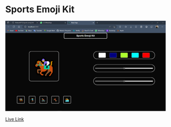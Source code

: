 # Sports Emoji Kit

![img](./src/Sports%20Emoji%20Kit%20Screenshot.png)

[Live Link](https://sports-emoji-kit.netlify.app/)